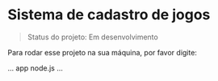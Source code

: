 <H1>Sistema de cadastro de jogos</H1>

> Status do projeto: Em desenvolvimento

Para rodar esse projeto na sua máquina, por favor digite:

...
app node.js
...
